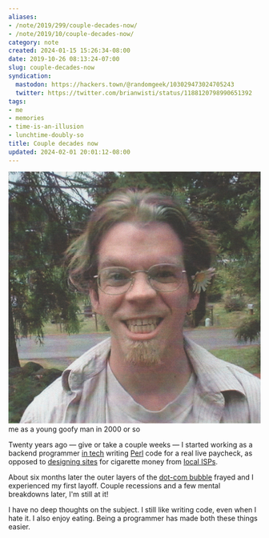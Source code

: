 ```yaml
---
aliases:
- /note/2019/299/couple-decades-now/
- /note/2019/10/couple-decades-now/
category: note
created: 2024-01-15 15:26:34-08:00
date: 2019-10-26 08:13:24-07:00
slug: couple-decades-now
syndication:
  mastodon: https://hackers.town/@randomgeek/103029473024705243
  twitter: https://twitter.com/brianwisti/status/1188120798990651392
tags:
- me
- memories
- time-is-an-illusion
- lunchtime-doubly-so
title: Couple decades now
updated: 2024-02-01 20:01:12-08:00
---
```


![attachments/img/2019/cover-2019-10-26.jpg](../../../attachments/img/2019/cover-2019-10-26.jpg)
me as a young goofy man in 2000 or so

Twenty years ago — give or take a couple weeks — I started working as a  backend programmer [in tech](https://web.archive.org/web/20001018153353/http://www.cmiworldwide.com/) writing [Perl](../../../card/Perl.md) code for a real live paycheck, as opposed to [designing sites](https://web.archive.org/web/19980703072855/http://www.plazma.net/) for cigarette money from [local ISPs](http://l7.net/).

About six months later the outer layers of the [dot-com bubble](https://ideas.ted.com/an-eye-opening-look-at-the-dot-com-bubble-of-2000-and-how-it-shapes-our-lives-today/) frayed and I experienced my first layoff. Couple recessions and a few mental breakdowns later, I'm still at it!

I have no deep thoughts on the subject. I still like writing code, even when I hate it. I also enjoy eating. Being a programmer has made both these things easier.